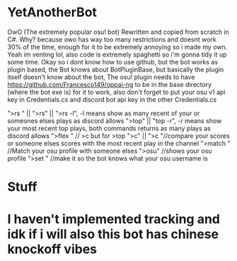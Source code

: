 # YetAnotherBot
OwO (The extremely popular osu! bot) Rewritten and copied from scratch in C#. Why? because owo has way too many restrictions and doesnt work 30% of the time, enough for it to be extremely annoying so i made my own. Yeah im venting lol, also code is extremely spaghetti so i'm gonna tidy it up some time. Okay so i dont know how to use github, but the bot works as plugin based, the Bot knows about BotPluginBase, but basically the plugin itself doesn't know about the bot, The osu! plugin needs to have https://github.com/Francesco149/oppai-ng to be in the base directory (where the bot exe is) for it to work, also don't forget to put your osu v1 api key in Credentials.cs and discord bot api key in the other Credentials.cs

">rs <user>" || ">rs" || ">rs -l", -l means show as many recent of your or someones elses plays as discord allows
">top" || "top -r", -r means show your most recent top plays, both commands returns as many plays as discord allows
">flex <indexTop>" // >c but for >top
">c" || ">c <user>"//compare your scores or someone elses scores with the most recent play in the channel
">match <user>" //Match your osu profile with someone elses
">osu" //shows your osu profile
">set <username>" //make it so the bot knows what your osu username is


<h1>Stuff<h1>
I haven't implemented tracking and idk if i will 
also this bot has chinese knockoff vibes

